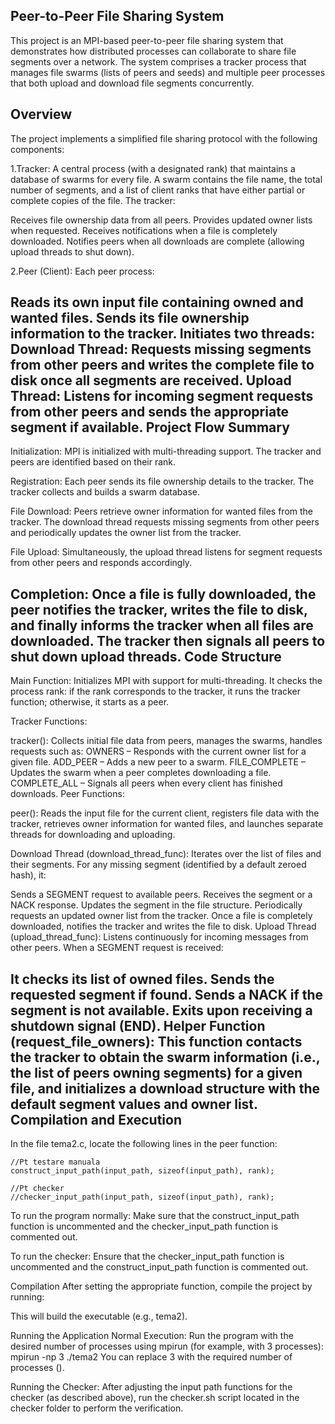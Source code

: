Peer-to-Peer File Sharing System
-----
This project is an MPI-based peer-to-peer file sharing system that demonstrates how distributed processes can collaborate to share file segments over a network. The system comprises a tracker process that manages file swarms (lists of peers and seeds) and multiple peer processes that both upload and download file segments concurrently.

Overview
------
The project implements a simplified file sharing protocol with the following components:

1.Tracker:
A central process (with a designated rank) that maintains a database of swarms for every file. A swarm contains the file name, the total number of segments, and a list of client ranks that have either partial or complete copies of the file. The tracker:

Receives file ownership data from all peers.
Provides updated owner lists when requested.
Receives notifications when a file is completely downloaded.
Notifies peers when all downloads are complete (allowing upload threads to shut down).

2.Peer (Client):
Each peer process:

Reads its own input file containing owned and wanted files.
Sends its file ownership information to the tracker.
Initiates two threads:
Download Thread:
Requests missing segments from other peers and writes the complete file to disk once all segments are received.
Upload Thread:
Listens for incoming segment requests from other peers and sends the appropriate segment if available.
Project Flow Summary
------
Initialization:
MPI is initialized with multi-threading support. The tracker and peers are identified based on their rank.

Registration:
Each peer sends its file ownership details to the tracker. The tracker collects and builds a swarm database.

File Download:
Peers retrieve owner information for wanted files from the tracker. The download thread requests missing segments from other peers and periodically updates the owner list from the tracker.

File Upload:
Simultaneously, the upload thread listens for segment requests from other peers and responds accordingly.

Completion:
Once a file is fully downloaded, the peer notifies the tracker, writes the file to disk, and finally informs the tracker when all files are downloaded. The tracker then signals all peers to shut down upload threads.
Code Structure
------
Main Function:
Initializes MPI with support for multi-threading. It checks the process rank: if the rank corresponds to the tracker, it runs the tracker function; otherwise, it starts as a peer.

Tracker Functions:

tracker(): Collects initial file data from peers, manages the swarms, handles requests such as:
OWNERS – Responds with the current owner list for a given file.
ADD_PEER – Adds a new peer to a swarm.
FILE_COMPLETE – Updates the swarm when a peer completes downloading a file.
COMPLETE_ALL – Signals all peers when every client has finished downloads.
Peer Functions:

peer():
Reads the input file for the current client, registers file data with the tracker, retrieves owner information for wanted files, and launches separate threads for downloading and uploading.

Download Thread (download_thread_func):
Iterates over the list of files and their segments. For any missing segment (identified by a default zeroed hash), it:

Sends a SEGMENT request to available peers.
Receives the segment or a NACK response.
Updates the segment in the file structure.
Periodically requests an updated owner list from the tracker.
Once a file is completely downloaded, notifies the tracker and writes the file to disk.
Upload Thread (upload_thread_func):
Listens continuously for incoming messages from other peers. When a SEGMENT request is received:

It checks its list of owned files.
Sends the requested segment if found.
Sends a NACK if the segment is not available.
Exits upon receiving a shutdown signal (END).
Helper Function (request_file_owners):
This function contacts the tracker to obtain the swarm information (i.e., the list of peers owning segments) for a given file, and initializes a download structure with the default segment values and owner list.
Compilation and Execution
------
In the file tema2.c, locate the following lines in the peer function:

    //Pt testare manuala
    construct_input_path(input_path, sizeof(input_path), rank);

    //Pt checker
    //checker_input_path(input_path, sizeof(input_path), rank);

    
To run the program normally:
Make sure that the construct_input_path function is uncommented and the checker_input_path function is commented out.

To run the checker:
Ensure that the checker_input_path function is uncommented and the construct_input_path function is commented out.

Compilation
After setting the appropriate function, compile the project by running:

This will build the executable (e.g., tema2).

Running the Application
Normal Execution:
Run the program with the desired number of processes using mpirun (for example, with 3 processes):
mpirun -np 3 ./tema2
You can replace 3 with the required number of processes (<N>).

Running the Checker:
After adjusting the input path functions for the checker (as described above), run the checker.sh script located in the checker folder to perform the verification.


